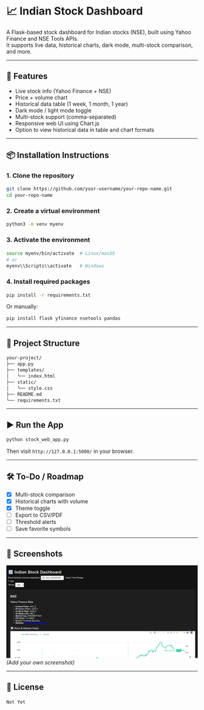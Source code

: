 # 📈 Indian Stock Dashboard

A Flask-based stock dashboard for Indian stocks (NSE), built using Yahoo Finance and NSE Tools APIs.  
It supports live data, historical charts, dark mode, multi-stock comparison, and more.

---

## 🚀 Features

- Live stock info (Yahoo Finance + NSE)
- Price + volume chart
- Historical data table (1 week, 1 month, 1 year)
- Dark mode / light mode toggle
- Multi-stock support (comma-separated)
- Responsive web UI using Chart.js
- Option to view historical data in table and chart formats

---

## 📦 Installation Instructions

### 1. Clone the repository

```bash
git clone https://github.com/your-username/your-repo-name.git
cd your-repo-name
````

### 2. Create a virtual environment

```bash
python3 -m venv myenv
```

### 3. Activate the environment

```bash
source myenv/bin/activate  # Linux/macOS
# or
myenv\\Scripts\\activate   # Windows
```

### 4. Install required packages

```bash
pip install -r requirements.txt
```

Or manually:

```bash
pip install flask yfinance nsetools pandas
```

---

## 📂 Project Structure

```
your-project/
├── app.py
├── templates/
│   └── index.html
├── static/
│   └── style.css
├── README.md
└── requirements.txt
```

---

## ▶️ Run the App

```bash
python stock_web_app.py
```

Then visit `http://127.0.0.1:5000/` in your browser.

---

## 🛠 To-Do / Roadmap

* [x] Multi-stock comparison
* [x] Historical charts with volume
* [x] Theme toggle
* [ ] Export to CSV/PDF
* [ ] Threshold alerts
* [ ] Save favorite symbols

---

## 📸 Screenshots

![screenshot](docs/demo.png) *(Add your own screenshot)*

---

## 📝 License
```
Not Yet
```
